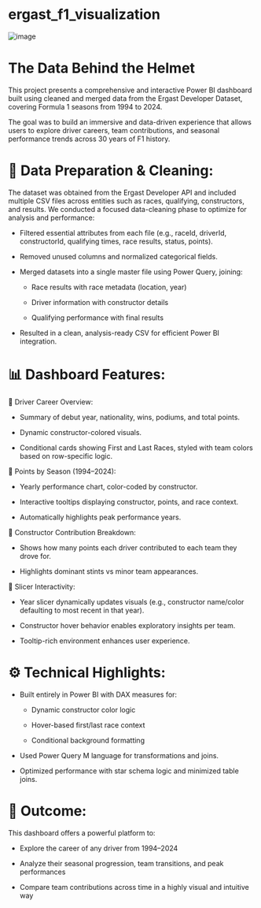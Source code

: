 # ergast_f1_visualization

![image](https://github.com/user-attachments/assets/70bf67a2-e741-49cb-869f-f3cb39a46261)


# The Data Behind the Helmet

This project presents a comprehensive and interactive Power BI dashboard built using cleaned and merged data from the Ergast Developer Dataset, covering Formula 1 seasons from 1994 to 2024.

The goal was to build an immersive and data-driven experience that allows users to explore driver careers, team contributions, and seasonal performance trends across 30 years of F1 history.

# 🔧 Data Preparation & Cleaning:
The dataset was obtained from the Ergast Developer API and included multiple CSV files across entities such as races, qualifying, constructors, and results. We conducted a focused data-cleaning phase to optimize for analysis and performance:

- Filtered essential attributes from each file (e.g., raceId, driverId, constructorId, qualifying times, race results, status, points).

- Removed unused columns and normalized categorical fields.

- Merged datasets into a single master file using Power Query, joining:

  - Race results with race metadata (location, year)

  - Driver information with constructor details

  - Qualifying performance with final results

- Resulted in a clean, analysis-ready CSV for efficient Power BI integration.

# 📊 Dashboard Features:
🔹 Driver Career Overview:
- Summary of debut year, nationality, wins, podiums, and total points.

- Dynamic constructor-colored visuals.

- Conditional cards showing First and Last Races, styled with team colors based on row-specific logic.

🔹 Points by Season (1994–2024):
- Yearly performance chart, color-coded by constructor.

- Interactive tooltips displaying constructor, points, and race context.

- Automatically highlights peak performance years.

🔹 Constructor Contribution Breakdown:
- Shows how many points each driver contributed to each team they drove for.

- Highlights dominant stints vs minor team appearances.

🔹 Slicer Interactivity:
- Year slicer dynamically updates visuals (e.g., constructor name/color defaulting to most recent in that year).

- Constructor hover behavior enables exploratory insights per team.

- Tooltip-rich environment enhances user experience.

# ⚙️ Technical Highlights:
- Built entirely in Power BI with DAX measures for:

  - Dynamic constructor color logic

  - Hover-based first/last race context

  - Conditional background formatting

- Used Power Query M language for transformations and joins.

- Optimized performance with star schema logic and minimized table joins.

# 🎯 Outcome:
This dashboard offers a powerful platform to:

- Explore the career of any driver from 1994–2024

- Analyze their seasonal progression, team transitions, and peak performances

- Compare team contributions across time in a highly visual and intuitive way

